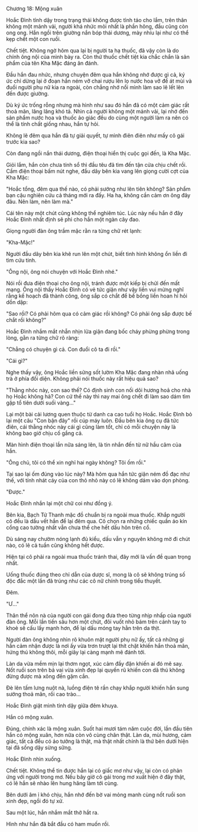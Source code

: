 




Chương 18: Mộng xuân


Hoắc Đình tỉnh dậy trong trạng thái không được tỉnh táo cho lắm, trên thân không một mảnh vải, người khá nhức mỏi nhất là phần hông, đầu cũng còn ong ong. Hắn ngồi trên giường nắn bóp thái dương, mày nhíu lại như có thể kẹp chết một con ruồi.

Chết tiệt. Không ngờ hôm qua lại bị người ta hạ thuốc, đã vậy còn là do chính ông nội của mình bày ra. Còn thứ thuốc chết tiệt kia chắc chắn là sản phẩm của tên Kha Mặc đáng ăn đánh.

Đầu hắn đau nhức, nhưng chuyện đêm qua hắn không nhớ được gì cả, ký ức chỉ dừng lại ở đoạn hắn ném vỡ chai rượu lên lọ nước hoa vỡ để át mùi và đuổi người phụ nữ kia ra ngoài, còn chẳng nhớ nổi mình làm sao lê lết lên đến được giường.

Dù ký ức trống rỗng nhưng mà hình như sau đó hắn đã có một cảm giác rất thoả mãn, lâng lâng khó tả. Nhìn cả người không một mảnh vải, lại nhớ đến sản phẩm nước hoa và thuốc ảo giác đều do cùng một người làm ra nên có thể là tính chất giống nhau, hắn tự hỏi.

Không lẽ đêm qua hắn đã tự giải quyết, tự mình điên điên như mấy cô gái trước kia sao?

Còn đang ngồi nắn thái dương, điện thoại hiển thị cuộc gọi đến, là Kha Mặc.

Giỏi lắm, hắn còn chưa tính sổ thì đầu têu đã tìm đến tận cửa chịu chết rồi. Cầm điện thoại bấm nút nghe, đầu dây bên kia vang lên giọng cười cợt của Kha Mặc:

"Hoắc tổng, đêm qua thế nào, có phải sướng như lên tiên không? Sản phẩm bạn cậu nghiên cứu cả tháng mới ra đấy. Ha ha, không cần cảm ơn ông đây đâu. Nên làm, nên làm mà."

Cái tên này một chút cũng không thể nghiêm túc. Lúc này nếu hắn ở đây Hoắc Đình nhất định sẽ phi cho hắn một ngàn cây đao.

Giọng người đàn ông trầm mặc rằn ra từng chữ rét lạnh:

"Kha-Mặc!"

Người đầu dây bên kia khẽ run lên một chút, biết tình hình không ổn liền đi tìm cứu tinh.

"Ông nội, ông nói chuyện với Hoắc Đình nhé."

Nói rồi đưa điện thoại cho ông nội, tránh được một kiếp bị chửi đến mất mạng. Ông nội thấy Hoắc Đình có vẻ tức giận như vậy liền vui mừng nghĩ rằng kế hoạch đã thành công, ông sắp có chắt để bế bồng liền hoan hỉ hỏi dồn dập:

"Sao rồi? Có phải hôm qua có cảm giác rồi không? Có phải ông sắp được bế chắt rồi không?"

Hoắc Đình nhắm mắt nhẫn nhịn lửa giận đang bốc cháy phừng phừng trong lòng, gằn ra từng chữ rõ ràng:

"Chẳng có chuyện gì cả. Con đuổi cô ta đi rồi."

"Cái gì?"

Nghe thấy vậy, ông Hoắc liền sửng sốt lườm Kha Mặc đang nhàn nhã uống trà ở phía đối diện. Không phải nói thuốc này rất hiệu quả sao?

"Thằng nhóc này, con sao thế? Có định sinh con nối dõi hương hoả cho nhà họ Hoắc không hả? Con cứ thế này thì nay mai ông chết đi làm sao dám tìm gặp tổ tiên dưới suối vàng..."

Lại một bài cải lương quen thuộc từ danh ca cao tuổi họ Hoắc. Hoắc Đình bỏ lại một câu "Con bận đây" rồi cúp máy luôn. Đầu bên kia ông cụ đã tức điên, cái thằng nhóc này cái gì cũng làm tốt, chỉ có mỗi chuyện này là không bao giờ chịu cố gắng cả.

Màn hình điện thoại lần nữa sáng lên, là tin nhắn đến từ nữ hầu câm của hắn.

"Ông chủ, tôi có thể xin nghỉ hai ngày không? Tôi ốm rồi."

Tại sao lại ốm đúng vào lúc này? Mà hôm qua hắn tức giận ném đồ đạc như thế, với tính nhát cáy của con thỏ nhỏ này có lẽ không dám vào dọn phòng.

"Được."

Hoắc Đình nhắn lại một chữ coi như đồng ý.

Bên kia, Bạch Tử Thanh mặc đồ chuẩn bị ra ngoài mua thuốc. Khắp người cô đều là dấu vết hắn để lại đêm qua. Cô chọn ra những chiếc quần áo kín cổng cao tường nhất vẫn chưa thể che hết dấu hôn trên cổ.

Dù sáng nay chườm nóng lạnh đủ kiểu, dấu vẫn y nguyên không mờ đi chút nào, có lẽ cả tuần cũng không hết được.

Hiện tại cô phải ra ngoài mua thuốc tránh thai, đây mới là vấn đề quan trọng nhất.

Uống thuốc đúng theo chỉ dẫn của dược sĩ, mong là cô sẽ không trúng số độc đắc một lần đã trúng như các cô nữ chính trong tiểu thuyết.

Đêm.

"Ư..."

Thân thể nõn nà của người con gái đong đưa theo từng nhịp nhấp của người đàn ông. Mỗi lần tiến sâu hơn một chút, đôi vuốt nhỏ bám trên cánh tay to khoẻ sẽ cấu lấy mạnh hơn, để lại dấu móng tay hằn trên da thịt.

Người đàn ông không nhìn rõ khuôn mặt người phụ nữ ấy, tất cả những gì hắn cảm nhận được là nơi ấy vừa trơn trượt lại thít chặt khiến hắn thoả mãn, hứng thú không thôi, mỗi giây lại càng mạnh mẽ đánh tới.

Làn da vừa mềm mịn lại thơm ngọt, xúc cảm đầy đặn khiến ai đó mê say. Nốt ruồi son trên bả vai vừa xinh đẹp lại quyến rũ khiến con dã thú không đừng được mà xông đến gặm cắn.

Đè lên tấm lưng nuột nà, luồng điện tê rần chạy khắp người khiến hắn sung sướng thoả mãn, rồi cao trào...

Hoắc Đình giật mình tỉnh dậy giữa đêm khuya.

Hắn có mộng xuân.

Đúng, chính xác là mộng xuân. Suốt hai mươi tám năm cuộc đời, lần đầu tiên hắn có mộng xuân, hơn nữa còn vô cùng chân thật. Làn da, mùi hương, cảm giác, tất cả đều có ảo tưởng là thật, mà thật nhất chính là thứ bên dưới hiện tại đã sống dậy sừng sững.

Hoắc Đình nhìn xuống.

Chết tiệt. Không thể tin được hắn lại có giấc mơ như vậy, lại còn có phản ứng với người trong mơ. Nếu bây giờ cô gái trong mơ xuất hiện ở đây thật, có lẽ hắn sẽ nhào lên hung hăng làm tới cùng.

Bên dưới âm ỉ khó chịu, hắn nhớ đến bờ vai mỏng manh cùng nốt ruồi son xinh đẹp, ngồi đó tự xử.

Sau một lúc, hắn nhắm mắt thở hắt ra.

Hình như hắn đã bắt đầu có ham muốn rồi.




